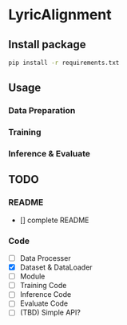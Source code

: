 # LyricAlignment

## Install package
```bash
pip install -r requirements.txt 
```

## Usage
### Data Preparation

### Training

### Inference & Evaluate


## TODO
### README
- [] complete README

### Code
- [ ] Data Processer
- [x] Dataset & DataLoader
- [ ] Module
- [ ] Training Code
- [ ] Inference Code
- [ ] Evaluate Code
- [ ] (TBD) Simple API?